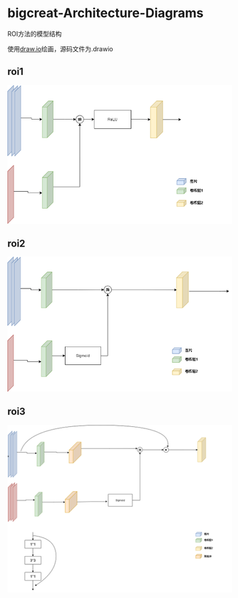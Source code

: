 ﻿# bigcreat-Architecture-Diagrams

ROI方法的模型结构

使用[draw.io](app.diagrams.net)绘画，源码文件为.drawio

## roi1
![](roi1.png)

## roi2
![](roi2.png)

## roi3
![](roi3.png)
